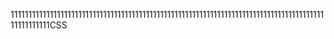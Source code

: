 111111111111111111111111111111111111111111111111111111111111111111111111111111111111111111111111111CSS

